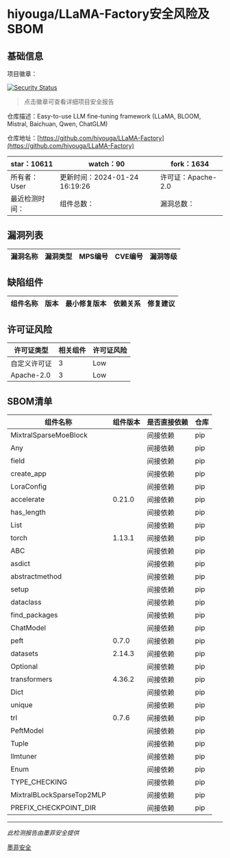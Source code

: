 # hiyouga/LLaMA-Factory安全风险及SBOM

## 基础信息

项目徽章：

[![Security Status](https://www.murphysec.com/platform3/v31/badge/1750242227714904064.svg)](https://www.murphysec.com/console/report/1725220622354567168/1750242227714904064)

> 点击徽章可查看详细项目安全报告

仓库描述：Easy-to-use LLM fine-tuning framework (LLaMA, BLOOM, Mistral, Baichuan, Qwen, ChatGLM)

仓库地址：[https://github.com/hiyouga/LLaMA-Factory](https://github.com/hiyouga/LLaMA-Factory)

| star：10611 | watch：90 | fork：1634 |
| ----------- | -------------- | ------------ |
| 所有者：User | 更新时间：2024-01-24 16:19:26 | 许可证：Apache-2.0 |
| 最近检测时间： | 组件总数： | 漏洞总数： |




## 漏洞列表

| 漏洞名称 | 漏洞类型 | MPS编号 | CVE编号 | 漏洞等级 |
| ------- | ------ | ------- | ------ | ----- |





## 缺陷组件

| 组件名称 | 版本 | 最小修复版本 | 依赖关系 | 修复建议 |
| -------- | ---- | ------------ | -------- | -------- |





## 许可证风险

| 许可证类型 | 相关组件 | 许可证风险 |
| ---------- | -------- | ---------- |
|自定义许可证|3|Low|
|Apache-2.0|3|Low|




## SBOM清单

| 组件名称 | 组件版本 | 是否直接依赖 | 仓库 |
| -------- | -------- | ------------ | ---- |
|MixtralSparseMoeBlock||间接依赖|pip|
|Any||间接依赖|pip|
|field||间接依赖|pip|
|create_app||间接依赖|pip|
|LoraConfig||间接依赖|pip|
|accelerate|0.21.0|间接依赖|pip|
|has_length||间接依赖|pip|
|List||间接依赖|pip|
|torch|1.13.1|间接依赖|pip|
|ABC||间接依赖|pip|
|asdict||间接依赖|pip|
|abstractmethod||间接依赖|pip|
|setup||间接依赖|pip|
|dataclass||间接依赖|pip|
|find_packages||间接依赖|pip|
|ChatModel||间接依赖|pip|
|peft|0.7.0|间接依赖|pip|
|datasets|2.14.3|间接依赖|pip|
|Optional||间接依赖|pip|
|transformers|4.36.2|间接依赖|pip|
|Dict||间接依赖|pip|
|unique||间接依赖|pip|
|trl|0.7.6|间接依赖|pip|
|PeftModel||间接依赖|pip|
|Tuple||间接依赖|pip|
|llmtuner||间接依赖|pip|
|Enum||间接依赖|pip|
|TYPE_CHECKING||间接依赖|pip|
|MixtralBLockSparseTop2MLP||间接依赖|pip|
|PREFIX_CHECKPOINT_DIR||间接依赖|pip|


------

*此检测报告由墨菲安全提供*

[墨菲安全](www.murphysec.com)